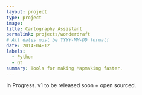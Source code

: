 ```yaml
---
layout: project
type: project
image: 
title: Cartography Assistant
permalink: projects/wonderdraft
# All dates must be YYYY-MM-DD format!
date: 2014-04-12
labels:
  - Python
  - Qt
summary: Tools for making Mapmaking faster.
---
```


In Progress. v1 to be released soon + open sourced.
